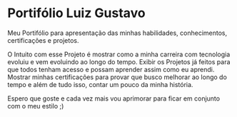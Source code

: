 # Portifólio Luiz Gustavo
Meu Portifólio para apresentação das minhas habilidades, conhecimentos, certificações e projetos.

O Intuito com esse Projeto é mostrar como a minha carreira com tecnologia evoluiu e vem evoluindo ao longo do tempo. Exibir os Projetos já feitos para que todos tenham acesso e possam aprender assim como eu aprendi. Mostrar minhas certificações para provar que busco melhorar ao longo do tempo e além de tudo isso, contar um pouco da minha história.

Espero que goste e cada vez mais vou aprimorar para ficar em conjunto com o meu estilo ;) 
